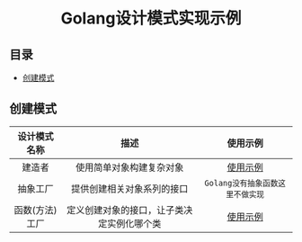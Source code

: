 <div align="center">
    <h1>Golang设计模式实现示例</h1>
</div>

<h2>目录</h2>

<!-- TOC -->
  * [创建模式](#创建模式)
<!-- TOC -->

## 创建模式

|  设计模式名称  |          描述           |          使用示例          |
|:--------:|:---------------------:|:----------------------:|
|   建造者    |     使用简单对象构建复杂对象      |    [使用示例](builder)     |
|   抽象工厂   |    提供创建相关对象系列的接口	     |  `Golang没有抽象函数这里不做实现`  |
| 函数(方法)工厂 | 定义创建对象的接口，让子类决定实例化哪个类 | [使用示例](factory/method) |
